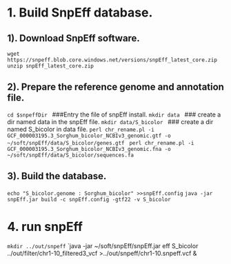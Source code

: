 # 1. Build SnpEff database.
## 1). Download SnpEff software.
`wget https://snpeff.blob.core.windows.net/versions/snpEff_latest_core.zip `
`unzip snpEff_latest_core.zip`
## 2). Prepare the reference genome and annotation file.
`cd $snpeffDir ` ###Entry the file of snpEff install.
`mkdir data ` ### create a dir named data in the snpEff file.
`mkdir data/S_bicolor ` ### create a dir named S_bicolor in data file.
`perl chr_rename.pl -i GCF_000003195.3_Sorghum_bicolor_NCBIv3_genomic.gtf -o ~/soft/snpEff/data/S_bicolor/genes.gtf `
`perl chr_rename.pl -i GCF_000003195.3_Sorghum_bicolor_NCBIv3_genomic.fna -o ~/soft/snpEff/data/S_bicolor/sequences.fa`
## 3). Build the database.
`echo "S_bicolor.genome : Sorghum_bicolor" >>snpEff.config` 
`java -jar snpEff.jar build -c snpEff.config -gtf22 -v S_bicolor`
# 4. run snpEff
`mkdir ../out/snpeff`
`java -jar ~/soft/snpEff/snpEff.jar eff S_bicolor ../out/filter/chr1-10_filtered3_vcf >../out/snpeff/chr1-10.snpeff.vcf & 
